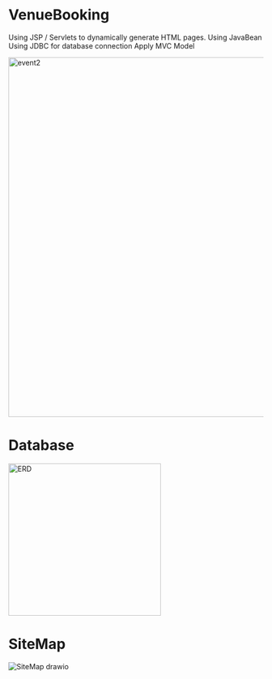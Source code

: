 # VenueBooking
Using JSP / Servlets to dynamically generate HTML pages.
Using JavaBean
Using JDBC for database connection
Apply MVC Model

<img width="711" alt="event2" src="https://github.com/heipang1992/VenueBooking/assets/127038426/6b07eb31-520f-4a74-bf96-4b14de89aa89">


# Database
<img width="301" alt="ERD" src="https://github.com/heipang1992/VenueBooking/assets/127038426/409b3e0d-b02e-416d-bc39-3311a1d79602">



# SiteMap
![SiteMap drawio](https://github.com/heipang1992/VenueBooking/assets/127038426/f0af6adb-60b7-4b0d-af5b-d4de5e27c80e)

